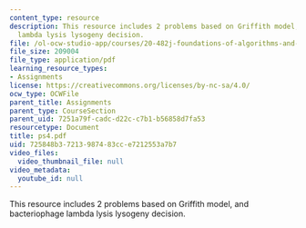 ```yaml
---
content_type: resource
description: This resource includes 2 problems based on Griffith model, and bacteriophage
  lambda lysis lysogeny decision.
file: /ol-ocw-studio-app/courses/20-482j-foundations-of-algorithms-and-computational-techniques-in-systems-biology-spring-2006/725848b37213987483cce7212553a7b7_ps4.pdf
file_size: 209004
file_type: application/pdf
learning_resource_types:
- Assignments
license: https://creativecommons.org/licenses/by-nc-sa/4.0/
ocw_type: OCWFile
parent_title: Assignments
parent_type: CourseSection
parent_uid: 7251a79f-cadc-d22c-c7b1-b56858d7fa53
resourcetype: Document
title: ps4.pdf
uid: 725848b3-7213-9874-83cc-e7212553a7b7
video_files:
  video_thumbnail_file: null
video_metadata:
  youtube_id: null
---
```

This resource includes 2 problems based on Griffith model, and bacteriophage lambda lysis lysogeny decision.